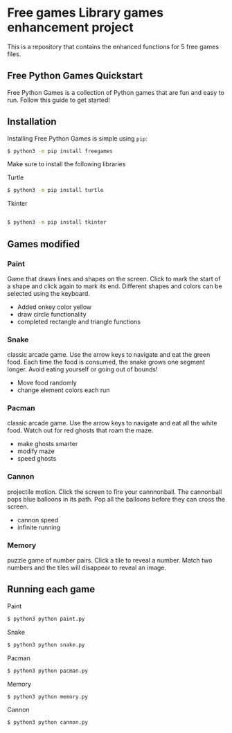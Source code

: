 # Free games Library games enhancement project

This is a repository that contains the enhanced functions for 5 free games files. 
## Free Python Games Quickstart

Free Python Games is a collection of Python games that are fun and easy to run. Follow this guide to get started!

## Installation

Installing Free Python Games is simple using `pip`:

```bash
$ python3 -m pip install freegames
```
Make sure to install the following libraries 

Turtle

```bash
$ python3 -m pip install turtle
```
Tkinter
```bash

$ python3 -m pip install tkinter
```


## Games modified
### Paint 
Game that draws lines and shapes on the screen. Click to mark the start of a shape and click again to mark its end. Different shapes and colors can be selected using the keyboard.
- Added onkey color yellow
- draw circle functionality
-  completed rectangle and triangle functions

  
### Snake
classic arcade game. Use the arrow keys to navigate and eat the green food. Each time the food is consumed, the snake grows one segment longer. Avoid eating yourself or going out of bounds!
- Move food randomly
- change element colors each run


### Pacman
classic arcade game. Use the arrow keys to navigate and eat all the white food. Watch out for red ghosts that roam the maze.
- make ghosts smarter
- modify maze
- speed ghosts
  
### Cannon
projectile motion. Click the screen to fire your cannnonball. The cannonball pops blue balloons in its path. Pop all the balloons before they can cross the screen.
- cannon speed
- infinite running

### Memory
puzzle game of number pairs. Click a tile to reveal a number. Match two numbers and the tiles will disappear to reveal an image.

## Running each game

Paint 
```bash
$ python3 python paint.py
```

Snake 
```bash
$ python3 python snake.py
```

Pacman 
```bash
$ python3 python pacman.py
```

Memory
```bash
$ python3 python memory.py
```



Cannon
```bash
$ python3 python cannon.py
```

